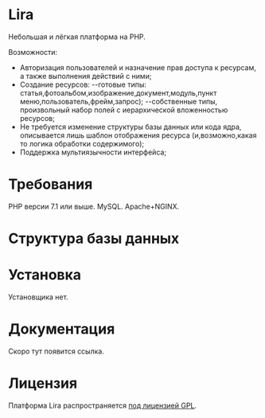 # Lira
Небольшая и лёгкая платформа на PHP.

Возможности:
- Авторизация пользователей и назначение прав доступа к ресурсам, а также выполнения действий с ними;
- Создание ресурсов: 
  --готовые типы: статья,фотоальбом,изображение,документ,модуль,пункт меню,пользователь,фрейм,запрос);
  --собственные типы, произвольный набор полей с иерархической вложенностью ресурсов;
- Не требуется изменение структуры базы данных или кода ядра, описывается лишь шаблон отображения ресурса (и,возможно,какая то логика обработки содержимого);
- Поддержка мультиязычности интерфейса;

# Требования
PHP версии 7.1 или выше.
MySQL.
Apache+NGINX.

# Структура базы данных


# Установка
Установщика нет.

# Документация
Скоро тут появится ссылка.

# Лицензия
Платформа Lira распространяется [под лицензией GPL](LICENSE).
